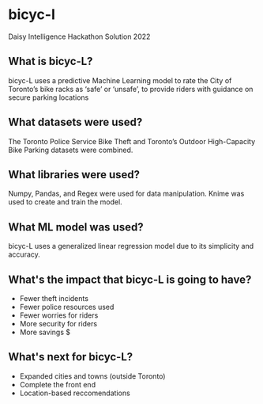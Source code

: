 # bicyc-l
Daisy Intelligence Hackathon Solution 2022


## What is bicyc-L?
bicyc-L uses a predictive Machine Learning model to rate the City of Toronto’s bike racks as ‘safe’ or ‘unsafe’, to provide riders with guidance on secure parking locations

## What datasets were used?
The Toronto Police Service Bike Theft and Toronto’s Outdoor High-Capacity Bike Parking datasets were combined.

## What libraries were used?
Numpy, Pandas, and Regex were used for data manipulation. Knime was used to create and train the model.

## What ML model was used?
bicyc-L uses a generalized linear regression model due to its simplicity and accuracy.

## What's the impact that bicyc-L is going to have?
- Fewer theft incidents
- Fewer police resources used
- Fewer worries for riders
- More security for riders
- More savings $

## What's next for bicyc-L?
- Expanded cities and towns (outside Toronto)
- Complete the front end
- Location-based reccomendations 
